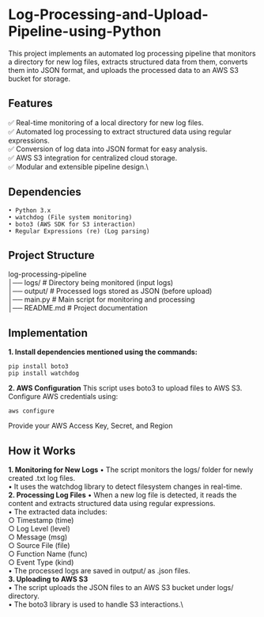 # Log-Processing-and-Upload-Pipeline-using-Python
This project implements an automated log processing pipeline that monitors a directory for new log files, extracts structured data from them, converts them into JSON format, and uploads the processed data to an AWS S3 bucket for storage.
## Features
✅ Real-time monitoring of a local directory for new log files.\
✅ Automated log processing to extract structured data using regular expressions. \
✅ Conversion of log data into JSON format for easy analysis. \
✅ AWS S3 integration for centralized cloud storage. \
✅ Modular and extensible pipeline design.\

## Dependencies
	• Python 3.x
	• watchdog (File system monitoring)
	• boto3 (AWS SDK for S3 interaction)
	• Regular Expressions (re) (Log parsing)
## Project Structure
log-processing-pipeline\
│── logs/                 # Directory being monitored (input logs)\
│── output/               # Processed logs stored as JSON (before upload)\
│── main.py               # Main script for monitoring and processing\
│── README.md             # Project documentation

## Implementation
**1. Install dependencies mentioned using the commands:**
```
pip install boto3
pip install watchdog
```
**2. AWS Configuration**
This script uses boto3 to upload files to AWS S3. Configure AWS credentials using:
```
aws configure
```
Provide your AWS Access Key, Secret, and Region
## How it Works
**1. Monitoring for New Logs**
	• The script monitors the logs/ folder for newly created .txt log files.\
	• It uses the watchdog library to detect filesystem changes in real-time.\
 **2. Processing Log Files**
 	• When a new log file is detected, it reads the content and extracts structured data using regular expressions.\
	• The extracted data includes: \
		○ Timestamp (time)\
		○ Log Level (level)\
		○ Message (msg)\
		○ Source File (file)\
		○ Function Name (func)\
		○ Event Type (kind)\
	• The processed logs are saved in output/ as .json files.\
**3. Uploading to AWS S3**\
	• The script uploads the JSON files to an AWS S3 bucket under logs/ directory.\
	• The boto3 library is used to handle S3 interactions.\


